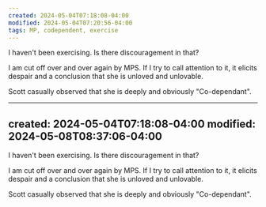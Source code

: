 ```yaml
---
created: 2024-05-04T07:18:08-04:00
modified: 2024-05-04T07:20:56-04:00
tags: MP, codependent, exercise
---
```


I haven't been exercising. Is there discouragement in that?

I am cut off over and over again by MPS. If I try to call attention to it, it elicits despair and a conclusion that she is unloved and unlovable.

Scott casually observed that she is deeply and obviously "Co-dependant".

---
created: 2024-05-04T07:18:08-04:00
modified: 2024-05-08T08:37:06-04:00
---

I haven't been exercising. Is there discouragement in that?

I am cut off over and over again by MPS. If I try to call attention to it, it elicits despair and a conclusion that she is unloved and unlovable.

Scott casually observed that she is deeply and obviously "Co-dependant".


